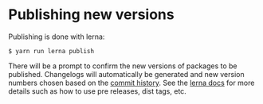 # Publishing new versions

Publishing is done with lerna:

```shell
$ yarn run lerna publish
```

There will be a prompt to confirm the new versions of packages to be published.
Changelogs will automatically be generated and new version numbers chosen based
on the [commit history](./commit-messages.md). See the
[lerna docs](https://github.com/lerna/lerna/tree/master/commands/publish#readme)
for more details such as how to use pre releases, dist tags, etc.
